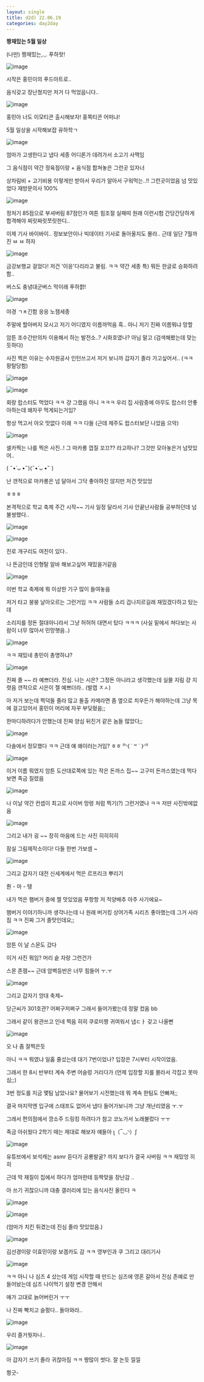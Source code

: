 ```yaml
---
layout: single
title: d2d) 22.06.19
categories: day2day
---
```


__짱재밌는 5월 일상__

(나만) 짱재밌는,.,. 푸하핫!

![image](https://user-images.githubusercontent.com/52832956/174485697-5effacac-0cbc-480f-888d-fa5febdad9c1.png)

시작은 홍민이의 푸드아트로..

음식갖고 장난쳤지만 저거 다 먹었읍니다..

![image](https://user-images.githubusercontent.com/52832956/174485710-72ab2cec-04f6-4d31-899d-dcf099e3320e.png)

홍민아 너도 이모티콘 출시해보자! 홍쪽티콘 어떠냐!

5월 일상을 시작해보쟙 뀨하학ㄱ

![image](https://user-images.githubusercontent.com/52832956/174485732-d11193df-3931-43d7-b95a-bd55c0126049.png)

엄마가 고생한다고 냅다 세종 어디론가 데려가서 소고기 사맥임

그 음식점이 약간 정육점이랑 + 음식점 합쳐놓은 그런곳 있자너

상차림비 + 고기비용 이렇게만 받아서 우리가 알아서 구워먹는..!! 그런곳이었음 넘 맛있었다 재방문의사 100%

![image](https://user-images.githubusercontent.com/52832956/174485797-756fccd6-0623-4cc4-aa38-2bd08aba4587.png)

정처기 85점으로 부셔버림 87점인가 여튼 힘조절 실패띠 원래 이런시험 간당간당하게 합격해야 찌릿짜릿쪼릿한디..

이제 기사 바이바이.. 정보보안이나 빅데이터 기사로 돌아올지도 몰라.. 근데 일단 7월까진 ㅂ ㅂ 하자

![image](https://user-images.githubusercontent.com/52832956/174485849-eed8e358-f971-4570-a1ed-0580fa8376dd.png)

금강보행교 걸었다! 저건 '이응'다리라고 불림. ㅋㅋ 약간 세종 특) 뭐든 한글로 승화하려함..

버스도 충녕대군버스 막이래 푸하핡!

![image](https://user-images.githubusercontent.com/52832956/174485880-f8fd35dc-18b2-4d94-a9fb-b6325d1eddcf.png)

야경 ㄱㅊ긴함 응응 노잼세종

주말에 할아버지 모시고 저기 어디였지 이름까먹음 흑.. 아니 저기 진짜 이름뭐냐 망할

암튼 조수간만의차 이용해서 하는 발전소..? 시화호였나? 아님 말고 (검색해봤는데 맞는듯하다)

사진 찍은 이유는 수자원공사 인턴쓰고서 저거 보니까 갑자기 졸라 가고싶어서.. (ㅋㅋ 팡탈당함)

![image](https://user-images.githubusercontent.com/52832956/174485981-a97b1db4-b14a-4c93-9c62-d3121a7ca822.png)

![image](https://user-images.githubusercontent.com/52832956/174485986-48fc7c48-b22a-4cbd-bad6-70782bf59857.png)

회랑 랍스터도 먹었다 ㅋㅋ 걍 그랬음 아니 ㅋㅋㅋ 우리 집 사람중에 아무도 랍스터 안좋아하는데 왜자꾸 먹게되는거임? 

항상 먹고서 아오 맛없다 이래 ㅋㅋ 다들 (근데 제주도 랍스터보단 나았음 으악)

![image](https://user-images.githubusercontent.com/52832956/174486019-2f5d083b-94f0-490b-b804-ded0b74847b4.png)

셀카찍는 나를 찍은 사진..! 그 마카롱 껍질 꼬끄?? 라고하나? 그것만 모아놓은거 넘맛있어..

(  ˵•́ ᴗ •̀˵)(˵•́ ᴗ •̀˵  )

난 갠적으로 마카롱은 넘 달아서 그닥 좋아하진 않지만 저건 맛있엉

ㅎㅎㅎ

본격적으로 학교 축제 주간 시작~~ 기사 일정 달라서 기사 안끝난사람들 공부하던데 넘 불쌍했다..

![image](https://user-images.githubusercontent.com/52832956/174486106-69da04d6-7f9a-43f1-a269-4328bbe974cc.png)

![image](https://user-images.githubusercontent.com/52832956/174486116-895e0108-144b-4402-98b7-b6c20a8298d8.png)

진로 개구리도 여친이 있다..

나 뜬금인데 인형탈 알바 해보고싶어 재밌을거같음 

![image](https://user-images.githubusercontent.com/52832956/174486150-970a339c-20d4-430e-8533-29fcf546f711.png)

이번 학교 축제에 뭐 이상한 기구 많이 들여놓음

저거 타고 붕붕 날아오르는 그런거임 ㅋㅋ 사람들 소리 겁나지르길래 재밌겠다하고 탔는데

소리지를 정돈 절대아니라서 그냥 허허허 대면서 탔다 ㅋㅋㅋ (사실 밑에서 쳐다보는 사람이 너무 많아서 민망햇음..)

![image](https://user-images.githubusercontent.com/52832956/174486201-0b307bf7-0b38-4570-bedf-5415f074902f.png)

ㅋㅋ 재밌네 총민이 총명하냐?

![image](https://user-images.githubusercontent.com/52832956/174486215-17e346bc-0242-4ae4-a6fb-c4c552f7a055.png)

진짜 졸 ~~ 라 예쁘더라. 진심. 나는 시은? 그정돈 아니라고 생각했는데 실물 지림 걍 지렷음 갠적으로 시은이 젤 예쁘더라.. (발캡 ㅈㅅ)

아 저거 보는데 찍덕들 졸라 많고 돌출 카메라면 좀 옆으로 치우든가 해야하는데 그냥 목에 걸고있어서 홍민이 머리에 자꾸 부딪혔음;;

한마디하려다가 안했는데 진짜 양심 뒤진거 같은 놈들 많았다;;

![image](https://user-images.githubusercontent.com/52832956/174486283-a9d7fa1c-ad73-40aa-8686-79925d6f3448.png)

다솔에서 정모했다 ㅋㅋ 근데 얘 왜이러는거임? ㅎㅎ ⁽⁽◝( ˙ ꒳ ˙ )◜⁾⁾

![image](https://user-images.githubusercontent.com/52832956/174486322-83c87e4b-aa52-4638-b484-4541cbeeaaaf.png)

이거 이름 뭐였지 암튼 도산대로쪽에 있는 작은 돈까스 집~~ 고구미 돈까스였는데 먹다보면 족금 질렸음

![image](https://user-images.githubusercontent.com/52832956/174486363-8016434f-278d-43b9-a909-9c9b2f11b3c2.png)

나 이날 약간 컨셉이 최고로 사이버 망령 처럼 찍기(?) 그런거였나 ㅋㅋ 저딴 사진밖에없음

![image](https://user-images.githubusercontent.com/52832956/174486386-5b2a314c-a32a-4d41-85de-fbfe8031759d.png)

그리고 내가 굉 ~~ 장히 마음에 드는 사진 히히히히

잠실 그림제작소이다! 다들 한번 가보셈 ~ 

![image](https://user-images.githubusercontent.com/52832956/174486438-a46ee5c1-817c-4e87-b7fa-53d6e7f59979.png)

그리고 갑자기 대전 신세계에서 먹은 르프리크 뿌리기

줜 - 마 - 탱

내가 먹은 햄버거 중에 젤 맛있었음 푸항항 저 적양배추 아주 사기에요~

햄버거 이야기하니까 생각나는데 나 원래 버거킹 상어가족 시리즈 좋아했는데 그거 사라짐 ㅋㅋ 진짜 그거 졸맛인데요;;

![image](https://user-images.githubusercontent.com/52832956/174486482-82833ecc-2090-44ce-96a1-833095d027ea.png)

암튼 이 날 스몬도 갔다 

이거 사진 뭐임? 머리 숱 자랑 그런건가

스몬 존잼~~ 근데 암벽등반은 너무 힘들어 ㅜ.ㅜ

![image](https://user-images.githubusercontent.com/52832956/174486530-18723e19-8993-40c0-a36f-21e2f2ed1658.png)

그리고 갑자기 앙대 축제~

당근씨가 301호관? 어쩌구저쩌구 그래서 들어가봤는데 정말 컸음 bb

그래서 같이 왕관쓰고 인네 찍음 히히 쿠로미짱 귀여워서 냅ㄷㅏ 갖고 나올뻔

![image](https://user-images.githubusercontent.com/52832956/174486634-da792143-3ca8-4657-943e-19aa09e6a1e3.png)

오 나 좀 잘찍은듯

아니 ㅋㅋ 뭐였냐 일홉 줄섰는데 대기 7번이었나? 입장은 7시부터 시작이었음. 

그래서 한 8시 반부터 계속 주변 어슬렁 거리다가 (언제 입장할 지를 몰라서 각잡고 못마심;;) 

3번 정도를 지금 몇팀 남았나요? 물어보기 시전했는데 뭐 계속 한팀도 안빠져;;

결국 마지막엔 입구에 스태프도 없어서 냅다 들어가보니까 그냥 개난리였음 ㅜ.ㅜ

그래서 편의점에서 깡소주 드링킹 하려다가 참고 코노가서 노래불렀다 ㅜㅜ

족금 아쉬웠다 2학기 때는 제대로 해보자 얘들아 ʅ（‾◡◝）ʃ

![image](https://user-images.githubusercontent.com/52832956/174486820-7a750891-5767-4ba0-8160-c69c17b0277f.png)

유튜브에서 보석캐는 asmr 듣다가 공룡발굴? 까지 보다가 결국 사버림 ㅋㅋ 재밌엉 히히

근데 딱 재질이 집에서 하다가 엄마한테 등짝맞을 장난감 .. 

아 쓰기 귀찮으니까 대충 갤러리에 있는 음식사진 올린다 ㅋ

![image](https://user-images.githubusercontent.com/52832956/174486906-c6b8d3f3-60f5-429f-9f4e-6f2d43f8c212.png)

![image](https://user-images.githubusercontent.com/52832956/174486912-e035ee11-bd64-42a3-bc3d-d11f7cb4ebb6.png)

(엄마가 치킨 튀겼는데 진심 졸라 맛있었음.)

![image](https://user-images.githubusercontent.com/52832956/174486930-c9b3f4dc-1049-4f2c-b74a-501e6ad78e18.png)

김선경이랑 이효민이랑 보겜카도 감 ㅋㅋ 영부인과 쿠 그리고 대리기사

![image](https://user-images.githubusercontent.com/52832956/174486960-694771d1-52df-48d3-8728-84e628f2775a.png)

ㅋㅋ 아니 나 심즈 4 샀는데 게임 시작할 때 만드는 심즈에 영혼 갈아서 진심 존예로 만들어놨는데 심즈 나이먹기 설정 변경 안해서

얘가 고대로 늙어버린거 ㅜㅜ

나 진짜 빡치고 슬펐다.. 돌아와라..

![image](https://user-images.githubusercontent.com/52832956/174487011-b03a9806-3f20-4055-9552-6aa7e72d5a91.png)

우리 즐거웟자나..

![image](https://user-images.githubusercontent.com/52832956/174487022-b530104a-fa05-4948-ae71-4047e867701f.png)

아 갑자기 쓰기 졸라 귀찮아짐 ㅋㅋ 짱많이 썻다. 잘 논듯 낄낄

찅긋- 

